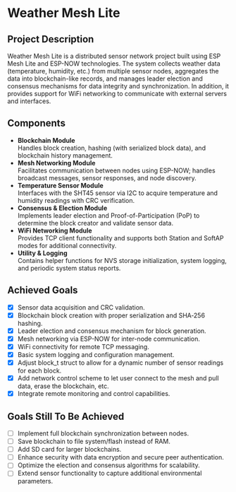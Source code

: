 # Weather Mesh Lite

## Project Description
Weather Mesh Lite is a distributed sensor network project built using ESP Mesh Lite and ESP-NOW technologies. The system collects weather data (temperature, humidity, etc.) from multiple sensor nodes, aggregates the data into blockchain-like records, and manages leader election and consensus mechanisms for data integrity and synchronization. In addition, it provides support for WiFi networking to communicate with external servers and interfaces.

## Components
- **Blockchain Module**  
  Handles block creation, hashing (with serialized block data), and blockchain history management.
- **Mesh Networking Module**  
  Facilitates communication between nodes using ESP-NOW; handles broadcast messages, sensor responses, and node discovery.
- **Temperature Sensor Module**  
  Interfaces with the SHT45 sensor via I2C to acquire temperature and humidity readings with CRC verification.
- **Consensus & Election Module**  
  Implements leader election and Proof-of-Participation (PoP) to determine the block creator and validate sensor data.
- **WiFi Networking Module**  
  Provides TCP client functionality and supports both Station and SoftAP modes for additional connectivity.
- **Utility & Logging**  
  Contains helper functions for NVS storage initialization, system logging, and periodic system status reports.

## Achieved Goals
- [x] Sensor data acquisition and CRC validation.
- [x] Blockchain block creation with proper serialization and SHA‑256 hashing.
- [x] Leader election and consensus mechanism for block generation.
- [x] Mesh networking via ESP-NOW for inter-node communication.
- [x] WiFi connectivity for remote TCP messaging.
- [x] Basic system logging and configuration management.
- [x] Adjust block_t struct to allow for a dynamic number of sensor readings for each block.
- [x] Add network control scheme to let user connect to the mesh and pull data, erase the blockchain, etc.
- [x] Integrate remote monitoring and control capabilities.

## Goals Still To Be Achieved
- [ ] Implement full blockchain synchronization between nodes.
- [ ] Save blockchain to file system/flash instead of RAM.
- [ ] Add SD card for larger blockchains.
- [ ] Enhance security with data encryption and secure peer authentication.
- [ ] Optimize the election and consensus algorithms for scalability.
- [ ] Extend sensor functionality to capture additional environmental parameters.
